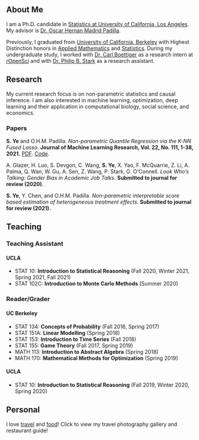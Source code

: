 ## About Me

I am a Ph.D. candidate in [Statistics at University of California, Los Angeles](http://statistics.ucla.edu/). My advisor is [Dr. Oscar Hernan Madrid Padilla](https://hernanmp.github.io/).

Previously, I graduated from [University of California, Berkeley](http://www.berkeley.edu) with Highest Distinction honors in [Applied Mathematics](https://math.berkeley.edu/) and [Statistics](http://statistics.berkeley.edu/). During my undergraduate study, I worked with [Dr. Carl Boettiger](https://www.carlboettiger.info/) as a research intern at [rOpenSci](https://ropensci.org/) and with [Dr. Philip B. Stark](https://www.stat.berkeley.edu/~stark/) as a research assistant.


## Research
My current research focus is on non-parametric statistics and causal inference. I am also interested in machine learning, optimization, deep learning and their application in computational biology, social science, and economics.

### Papers
**S. Ye** and O.H.M. Padilla. *Non-parametric Quantile Regression via the K-NN Fused Lasso.* **Journal of Machine Learning Research, Vol. 22, No. 111, 1-38, 2021.** [PDF](https://www.jmlr.org/papers/volume22/20-1462/20-1462.pdf). [Code](https://github.com/stevenysw/qt_knnfl). 

A. Glazer, H. Luo, S. Devgon, C. Wang, **S. Ye**, X. Yao, F. McQuarrie, Z. Li, A. Palma, Q. Wan, W. Gu, A. Sen, Z. Wang, P. Stark, G. O'Connell. *Look Who’s Talking: Gender Bias in Academic Job Talks.* **Submitted to journal for review (2020).**

**S. Ye**, Y. Chen, and O.H.M. Padilla. *Non-parametric interpretable score based estimation of heterogeneous treatment effects.* **Submitted to journal for review (2021).**

## Teaching
### Teaching Assistant
#### UCLA
*   STAT 10: **Introduction to Statistical Reasoning** (Fall 2020, Winter 2021, Spring 2021, Fall 2021)
*   STAT 102C: **Introduction to Monte Carlo Methods** (Summer 2020)

### Reader/Grader
#### UC Berkeley
*   STAT 134: **Concepts of Probability** (Fall 2016, Spring 2017)
*   STAT 151A: **Linear Modelling** (Spring 2018)
*   STAT 153: **Introduction to Time Series** (Fall 2018)
*   STAT 155: **Game Theory** (Fall 2017, Spring 2019)
*   MATH 113: **Introduction to Abstract Algebra** (Spring 2018)
*   MATH 170: **Mathematical Methods for Optimization** (Spring 2019)

#### UCLA
*   STAT 10: **Introduction to Statistical Reasoning** (Fall 2019, Winter 2020, Spring 2020)

## Personal
I love [travel](travel.md) and [food](food.md)! Click to view my travel photography gallery and restaurant guide!
